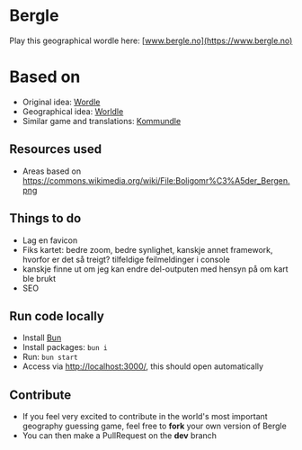 # Bergle

Play this geographical wordle here: [www.bergle.no](https://www.bergle.no)

# Based on

* Original idea: [Wordle](https://www.nytimes.com/games/wordle/index.html)
* Geographical idea: [Worldle](https://worldle.teuteuf.fr/)
* Similar game and translations: [Kommundle](https://kommundle.no/)

## Resources used

* Areas based on <https://commons.wikimedia.org/wiki/File:Boligomr%C3%A5der_Bergen.png>

## Things to do

* Lag en favicon
* Fiks kartet: bedre zoom, bedre synlighet, kanskje annet framework, hvorfor er det så treigt? tilfeldige feilmeldinger i console
* kanskje finne ut om jeg kan endre del-outputen med hensyn på om kart ble brukt
* SEO

## Run code locally

* Install [Bun](https://bun.sh/:)
* Install packages: `bun i`
* Run: `bun start`
* Access via [http://localhost:3000/](http://localhost:3000/), this should open automatically

## Contribute

* If you feel very excited to contribute in the world's most important geography guessing game, feel free to **fork** your own version of Bergle
* You can then make a PullRequest on the **dev** branch

